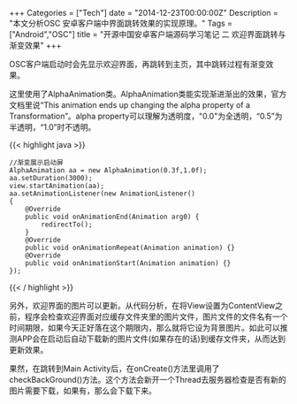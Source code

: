 +++
Categories = ["Tech"]
date = "2014-12-23T00:00:00Z"
Description = "本文分析OSC 安卓客户端中界面跳转效果的实现原理。"
Tags = ["Android","OSC"]
title = "开源中国安卓客户端源码学习笔记 二 欢迎界面跳转与渐变效果"
+++

OSC客户端启动时会先显示欢迎界面，再跳转到主页，其中跳转过程有渐变效果。  

这里使用了AlphaAnimation类。AlphaAnimation类能实现渐进渐出的效果，官方文档里说“This animation ends up changing the alpha property of a Transformation”。alpha property可以理解为透明度，"0.0"为全透明，“0.5”为半透明，“1.0”时不透明。  

{{< highlight java >}}

	//渐变展示启动屏
	AlphaAnimation aa = new AlphaAnimation(0.3f,1.0f);
	aa.setDuration(3000);
	view.startAnimation(aa);
	aa.setAnimationListener(new AnimationListener()
	{
		@Override
		public void onAnimationEnd(Animation arg0) {
			redirectTo();
		}
		@Override
		public void onAnimationRepeat(Animation animation) {}
		@Override
		public void onAnimationStart(Animation animation) {}
	});

{{< / highlight >}}

另外，欢迎界面的图片可以更新。从代码分析，在将View设置为ContentView之前，程序会检查欢迎界面对应缓存文件夹里的图片文件，图片文件的文件名有一个时间期限，如果今天正好落在这个期限内，那么就将它设为背景图片。如此可以推测APP会在启动后自动下载新的图片文件(如果存在的话)到缓存文件夹，从而达到更新效果。  

果然，在跳转到Main Activity后，在onCreate()方法里调用了checkBackGround()方法。这个方法会新开一个Thread去服务器检查是否有新的图片需要下载，如果有，那么会下载下来。  
